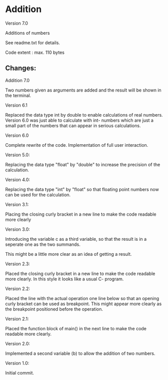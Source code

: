 # Addition

Version 7.0

Additions of numbers

See readme.txt for details.


Code extent : max. 110 bytes


Changes:
---

Addition 7.0

Two numbers given as arguments are added and the result will be shown in the
terminal.


Version 6.1

Replaced the data type  int  by  double to enable calculations of real numbers.
Version 6.0 was just able to calculate with int- numbers which are just a small part of the numbers that can appear in serious calculations.


Version 6.0

Complete rewrite of the code.
Implementation of full user interaction.


Version 5.0:

Replacing the data type "float" by "double" to increase the precision of
the calculation.


Version 4.0:

Replacing the data type "int" by "float" so that floating point numbers now
can be used for the calculation.


Version 3.1:

Placing the closing curly bracket in a new line to make the code readable
more clearly


Version 3.0:

Introducing the variable c as a third variable, so that the result is in a
seperate one as the two summands.

This might be a little more clear as an idea of getting a result.


Version 2.3:

Placed the closing curly bracket in a new line to make the code readable
more clearly.
In this style it looks like a usual C- program.


Version 2.2:

Placed the line with the actual operation one line below so that an opening
curly bracket can be used as breakpoint.
This might appear more clearly as the breakpoint positioned before the
operation.


Version 2.1:

Placed the function block of main() in the next line to make the code readable
more clearly.


Version 2.0:

Implemented a second variable (b) to allow the addition of two numbers.


Version 1.0:

Initial commit.
